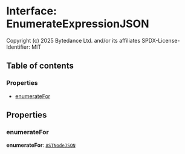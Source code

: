 # Interface: EnumerateExpressionJSON

Copyright (c) 2025 Bytedance Ltd. and/or its affiliates
SPDX-License-Identifier: MIT

## Table of contents

### Properties

* [enumerateFor](/auto-docs/editor/interfaces/EnumerateExpressionJSON.md#enumeratefor)

## Properties

### enumerateFor

**enumerateFor**: [`ASTNodeJSON`](/auto-docs/editor/interfaces/ASTNodeJSON.md)
